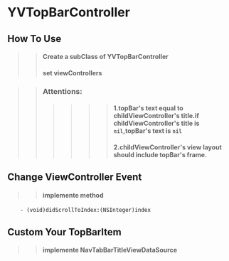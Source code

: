 # YVTopBarController


## How To Use
>>#### Create a subClass of YVTopBarController
>>#### set viewControllers

>>### Attentions:
>>>>>>#### 1.topBar's text equal to childViewController's title.if childViewController's title is `nil`,topBar's text is `nil`
>>>>>>#### 2.childViewController's view layout should include topBar's frame.

## Change ViewController Event
>>#### implemente method 
```Object-C
    - (void)didScrollToIndex:(NSInteger)index    
```

## Custom Your TopBarItem
>>#### implemente NavTabBarTitleViewDataSource
